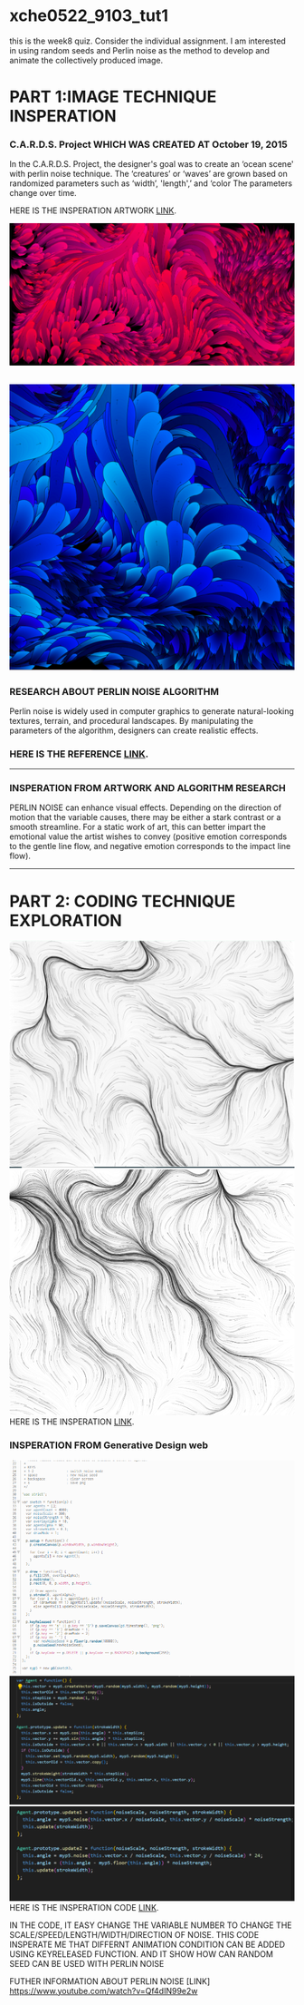 # xche0522_9103_tut1


this is the week8 quiz. Consider the individual assignment. I am interested in using random seeds and Perlin noise as the method to develop and animate the collectively produced image.

# PART 1:IMAGE TECHNIQUE INSPERATION

### C.A.R.D.S. Project WHICH WAS CREATED AT October 19, 2015

In the C.A.R.D.S. Project, the designer's goal was to create an ‘ocean scene' with perlin noise technique. The ‘creatures’ or ‘waves’ are grown based on randomized parameters such as ‘width’, 'length',’ and ‘color The parameters change over time. 

HERE IS THE INSPERATION ARTWORK [LINK](https://galactic.ink/journal/tag/canvas/).

![PERLIN NOISE ARTWORK IMAGE1](/perlin-noise1.png "perlin-noise_1")

![PERLIN NOISE ARTWORK IMAGE2](/perlin-noise2.png "perlin-noise_2")
---
### RESEARCH ABOUT PERLIN NOISE ALGORITHM 

Perlin noise is widely used in computer graphics to generate natural-looking textures, terrain, and procedural landscapes. By manipulating the parameters of the algorithm, designers can create realistic effects. 


### HERE IS THE REFERENCE [LINK](https://saturncloud.io/blog/what-is-perlin-noise-algorithm-a-guide-for-data-scientists/#:~:text=Perlin%20noise%2C%20developed%20by%20Ken,sequence%20of%20pseudo%2Drandom%20values.).
---
### INSPERATION FROM ARTWORK AND ALGORITHM RESEARCH

PERLIN NOISE can enhance visual effects. Depending on the direction of motion that the variable causes, there may be either a stark contrast or a smooth streamline. For a static work of art, this can better impart the emotional value the artist wishes to convey (positive emotion corresponds to the gentle line flow, and negative emotion corresponds to the impact line flow).

---
# PART 2: CODING TECHNIQUE EXPLORATION
![PERLIN NOISE CODE IMAGE1](/Random%20and%20noise.png "perlin-noise_CODE1")
![PERLIN NOISE CODE IMAGE2](/Random%20and%20noise2.png "perlin-noise_CODE2")
HERE IS THE INSPERATION [LINK](http://www.generative-gestaltung.de/2/sketches/?02_M/M_1_5_02).

### INSPERATION FROM  Generative Design web
![PERLIN NOISE CODE](/code.png "CODE")
![PERLIN NOISE CODE1](/AGENT%20CODE.png "CODE1")
![PERLIN NOISE CODE2](/AGENT%20CODE2.png "CODE2")
HERE IS THE INSPERATION CODE [LINK](https://editor.p5js.org/generative-design/sketches/M_1_5_02).

IN THE CODE, IT EASY CHANGE THE VARIABLE NUMBER TO CHANGE THE SCALE/SPEED/LENGTH/WIDTH/DIRECTION OF NOISE. THIS CODE INSPERATE ME THAT DIFFERNT ANIMATION CONDITION CAN BE ADDED USING KEYRELEASED FUNCTION. AND IT SHOW HOW CAN RANDOM SEED CAN BE USED WITH PERLIN NOISE

FUTHER INFORMATION ABOUT PERLIN NOISE 
[LINK] https://www.youtube.com/watch?v=Qf4dIN99e2w